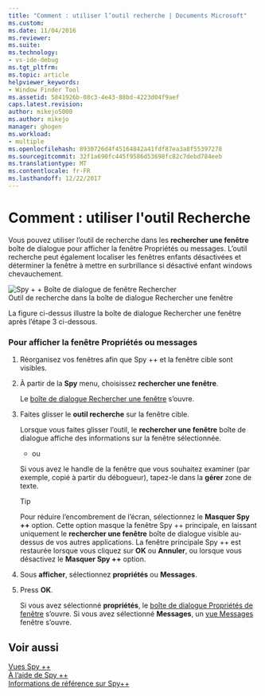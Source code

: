 ```yaml
---
title: "Comment : utiliser l’outil recherche | Documents Microsoft"
ms.custom: 
ms.date: 11/04/2016
ms.reviewer: 
ms.suite: 
ms.technology:
- vs-ide-debug
ms.tgt_pltfrm: 
ms.topic: article
helpviewer_keywords:
- Window Finder Tool
ms.assetid: 5841926b-08c3-4e43-88bd-4223d04f9aef
caps.latest.revision: 
author: mikejo5000
ms.author: mikejo
manager: ghogen
ms.workload:
- multiple
ms.openlocfilehash: 8930726d4f45164842a41fdf87ea3a8f55397278
ms.sourcegitcommit: 32f1a690fc445f9586d53698fc82c7debd784eeb
ms.translationtype: MT
ms.contentlocale: fr-FR
ms.lasthandoff: 12/22/2017
---
```

# <a name="how-to-use-the-finder-tool"></a>Comment : utiliser l'outil Recherche
Vous pouvez utiliser l’outil de recherche dans les **rechercher une fenêtre** boîte de dialogue pour afficher la fenêtre Propriétés ou messages. L’outil recherche peut également localiser les fenêtres enfants désactivées et déterminer la fenêtre à mettre en surbrillance si désactivé enfant windows chevauchement.  
  
 ![Spy &#43; &#43; Boîte de dialogue de fenêtre Rechercher](../debugger/media/icon_spy--_find.png "Icon_Spy ++ _Find")  
Outil de recherche dans la boîte de dialogue Rechercher une fenêtre  
  
 La figure ci-dessus illustre la boîte de dialogue Rechercher une fenêtre après l’étape 3 ci-dessous.  
  
### <a name="to-display-window-properties-or-messages"></a>Pour afficher la fenêtre Propriétés ou messages  
  
1.  Réorganisez vos fenêtres afin que Spy ++ et la fenêtre cible sont visibles.  
  
2.  À partir de la **Spy** menu, choisissez **rechercher une fenêtre**.  
  
     Le [boîte de dialogue Rechercher une fenêtre](../debugger/find-window-dialog-box.md) s’ouvre.  
  
3.  Faites glisser le **outil recherche** sur la fenêtre cible.  
  
     Lorsque vous faites glisser l’outil, le **rechercher une fenêtre** boîte de dialogue affiche des informations sur la fenêtre sélectionnée.  
  
     - ou  
  
     Si vous avez le handle de la fenêtre que vous souhaitez examiner (par exemple, copié à partir du débogueur), tapez-le dans la **gérer** zone de texte.  
  
    > [!TIP]
    >  Pour réduire l’encombrement de l’écran, sélectionnez le **Masquer Spy ++** option. Cette option masque la fenêtre Spy ++ principale, en laissant uniquement le **rechercher une fenêtre** boîte de dialogue visible au-dessus de vos autres applications. La fenêtre principale Spy ++ est restaurée lorsque vous cliquez sur **OK** ou **Annuler**, ou lorsque vous désactivez le **Masquer Spy ++** option.  
  
4.  Sous **afficher**, sélectionnez **propriétés** ou **Messages**.  
  
5.  Press **OK**.  
  
     Si vous avez sélectionné **propriétés**, le [boîte de dialogue Propriétés de fenêtre](../debugger/window-properties-dialog-box.md) s’ouvre. Si vous avez sélectionné **Messages**, un [vue Messages](../debugger/messages-view.md) fenêtre s’ouvre.  
  
## <a name="see-also"></a>Voir aussi  
 [Vues Spy ++](../debugger/spy-increment-views.md)   
 [À l’aide de Spy ++](../debugger/using-spy-increment.md)   
 [Informations de référence sur Spy++](../debugger/spy-increment-reference.md)